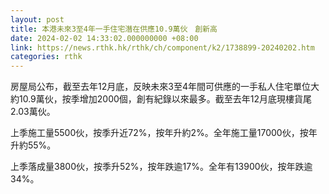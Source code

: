 ```yaml
---
layout: post
title: 本港未來3至4年一手住宅潛在供應10.9萬伙　創新高
date: 2024-02-02 14:33:02.000000000 +08:00
link: https://news.rthk.hk/rthk/ch/component/k2/1738899-20240202.htm
categories: rthk
---
```


房屋局公布，截至去年12月底，反映未來3至4年間可供應的一手私人住宅單位大約10.9萬伙，按季增加2000個，創有紀錄以來最多。截至去年12月底現樓貨尾2.03萬伙。 

上季施工量5500伙，按季升近72%，按年升約2%。全年施工量17000伙，按年升約55%。

上季落成量3800伙，按季升52%，按年跌逾17%。全年有13900伙，按年跌逾34%。
